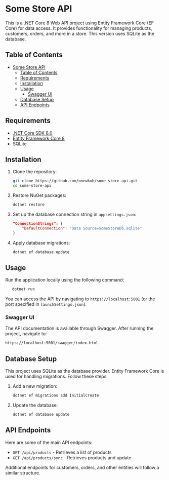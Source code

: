 # Some Store API

This is a .NET Core 8 Web API project using Entity Framework Core (EF Core) for data access. It provides functionality for managing products, customers, orders, and more in a store. This version uses SQLite as the database.

## Table of Contents

- [Some Store API](#some-store-api)
  - [Table of Contents](#table-of-contents)
  - [Requirements](#requirements)
  - [Installation](#installation)
  - [Usage](#usage)
    - [Swagger UI](#swagger-ui)
  - [Database Setup](#database-setup)
  - [API Endpoints](#api-endpoints)

## Requirements

- [.NET Core SDK 8.0](https://dotnet.microsoft.com/download/dotnet/8.0)
- [Entity Framework Core 8](https://docs.microsoft.com/en-us/ef/core/)
- SQLite

## Installation

1. Clone the repository:

   ```bash
   git clone https://github.com/onewkub/some-store-api.git
   cd some-store-api
   ```

2. Restore NuGet packages:

   ```bash
   dotnet restore
   ```

3. Set up the database connection string in `appsettings.json`:

   ```json
   "ConnectionStrings": {
       "DefaultConnection": "Data Source=SomeStoreDb.sqlite"
   }
   ```

4. Apply database migrations:

   ```bash
   dotnet ef database update
   ```

## Usage

Run the application locally using the following command:

```bash
   dotnet run
```

You can access the API by navigating to `https://localhost:5001` (or the port specified in `launchSettings.json`).

### Swagger UI

The API documentation is available through Swagger. After running the project, navigate to:

```bash
https://localhost:5001/swagger/index.html
```

## Database Setup

This project uses SQLite as the database provider. Entity Framework Core is used for handling migrations. Follow these steps:

1. Add a new migration:

   ```bash
   dotnet ef migrations add InitialCreate
   ```

2. Update the database:

   ```bash
   dotnet ef database update
   ```

## API Endpoints

Here are some of the main API endpoints:

- `GET /api/products` - Retrieves a list of products
- `GET /api/products/sync` - Retrieves products and update

Additional endpoints for customers, orders, and other entities will follow a similar structure.
